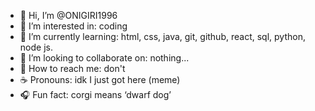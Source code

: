 - 🤎 Hi, I’m @ONIGIRI1996
- 🍂 I’m interested in: coding
- 🎻 I’m currently learning: html, css, java, git, github, react, sql, python, node js.
- 🐻 I’m looking to collaborate on: nothing...
- 🍪 How to reach me: don't 
- ☕ Pronouns: idk I just got here (meme)
- 🎧 Fun fact: corgi means ‘dwarf dog’

<!---
ONIGIRI1996/ONIGIRI1996 is a ✨ special ✨ repository because its `README.md` (this file) appears on your GitHub profile.
You can click the Preview link to take a look at your changes.
--->
